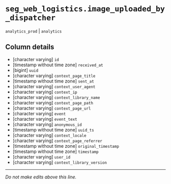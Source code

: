# `seg_web_logistics.image_uploaded_by_dispatcher`
`analytics_prod` | `analytics`

## Column details
* [character varying] `id`
* [timestamp without time zone] `received_at`
* [bigint]    `uuid`
* [character varying] `context_page_title`
* [timestamp without time zone] `sent_at`
* [character varying] `context_user_agent`
* [character varying] `context_ip`
* [character varying] `context_library_name`
* [character varying] `context_page_path`
* [character varying] `context_page_url`
* [character varying] `event`
* [character varying] `event_text`
* [character varying] `anonymous_id`
* [timestamp without time zone] `uuid_ts`
* [character varying] `context_locale`
* [character varying] `context_page_referrer`
* [timestamp without time zone] `original_timestamp`
* [timestamp without time zone] `timestamp`
* [character varying] `user_id`
* [character varying] `context_library_version`

-------------------------------------------------------------------------------
*Do not make edits above this line.*
